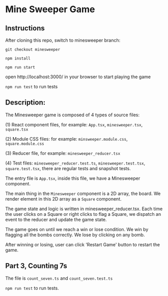 # Mine Sweeper Game

## Instructions
After cloning this repo, switch to minesweeper branch:

`git checkout minesweeper`

`npm install`

`npm run start`

open http://localhost:3000/ in your browser to start playing the game

`npm run test` to run tests

## Description:

The Minesweeper game is composed of 4 types of source files:

(1) React component files, for example: `App.tsx`, `minesweeper.tsx`, `square.tsx`

(2) Module CSS files: for example: `minsweeper.module.css`, `square.module.css`

(3) Reducer file, for example: `minesweeper_reducer.tsx`

(4) Test files: `minesweeper_reducer.test.ts`, `minesweeper.test.tsx`, `square.test.tsx`,
there are regular tests and snapshot tests.

The entry file is `App.tsx`, inside this file, we have a Minesweeper component.

The main thing in the `Minesweeper` component is a 2D array, the board. 
We render element in this 2D array as a `Square` component.

The game state and logic is written in minesweeper_reducer.tsx. 
Each time the user clicks on a Square or right clicks to flag a Square, we dispatch an event to the reducer and update the game state.

The game goes on until we reach a win or lose condition.
We win by flagging all the bombs correctly.
We lose by clicking on any bomb.

After winning or losing, user can click 'Restart Game' button to restart the game.


## Part 3, Counting 7s
The file is `count_seven.ts` and `count_seven.test.ts`

`npm run test` to run tests.


